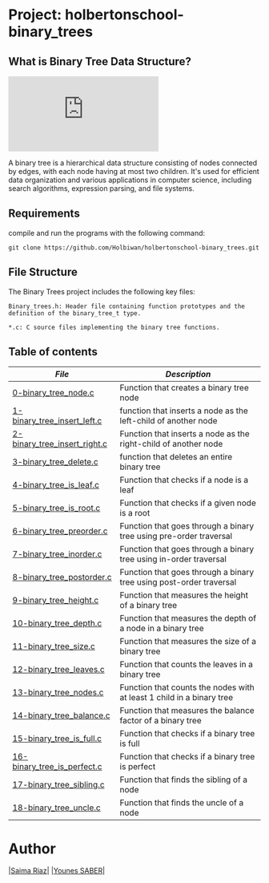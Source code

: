 # Project: holbertonschool-binary_trees

## What is Binary Tree Data Structure?

![Alt text](https://zupimages.net/viewer.php?id=23/37/zi9o.png)

A binary tree is a hierarchical data structure consisting of nodes connected by edges, with each node having at most two children. It's used for efficient data organization and various applications in computer science, including search algorithms, expression parsing, and file systems.

## Requirements
compile and run the programs with the following command:
```
git clone https://github.com/Holbiwan/holbertonschool-binary_trees.git
```
## File Structure
The Binary Trees project includes the following key files:
```
Binary_trees.h: Header file containing function prototypes and the definition of the binary_tree_t type.

*.c: C source files implementing the binary tree functions.
```
## Table of contents

|***File***|***Description***|
|---|---|
|[0-binary_tree_node.c](https://github.com/saima-riaz/holbertonschool-binary_trees/blob/main/0-binary_tree_node.c)|Function that creates a binary tree node|
|[1-binary_tree_insert_left.c](https://github.com/saima-riaz/holbertonschool-binary_trees/blob/main/1-binary_tree_insert_left.c)|function that inserts a node as the left-child of another node|
|[2-binary_tree_insert_right.c](https://github.com/saima-riaz/holbertonschool-binary_trees/blob/main/2-binary_tree_insert_right.c)|Function that inserts a node as the right-child of another node|
|[3-binary_tree_delete.c](https://github.com/saima-riaz/holbertonschool-binary_trees/blob/main/3-binary_tree_delete.c)|function that deletes an entire binary tree|
|[4-binary_tree_is_leaf.c](https://github.com/saima-riaz/holbertonschool-binary_trees/blob/main/4-binary_tree_is_leaf.c)|Function that checks if a node is a leaf|
|[5-binary_tree_is_root.c](https://github.com/saima-riaz/holbertonschool-binary_trees/blob/main/5-binary_tree_is_root.c)|Function that checks if a given node is a root|    
|[6-binary_tree_preorder.c](https://github.com/saima-riaz/holbertonschool-binary_trees/blob/main/6-binary_tree_preorder.c)|Function that goes through a binary tree using pre-order traversal|
|[7-binary_tree_inorder.c](https://github.com/saima-riaz/holbertonschool-binary_trees/blob/main/7-binary_tree_inorder.c)|Function that goes through a binary tree using in-order traversal|
|[8-binary_tree_postorder.c](https://github.com/saima-riaz/holbertonschool-binary_trees/blob/main/8-binary_tree_postorder.c)|Function that goes through a binary tree using post-order traversal|
|[9-binary_tree_height.c](https://github.com/saima-riaz/holbertonschool-binary_trees/blob/main/9-binary_tree_height.c)|Function that measures the height of a binary tree|
|[10-binary_tree_depth.c](https://github.com/saima-riaz/holbertonschool-binary_trees/blob/main/10-binary_tree_depth.c)|Function that measures the depth of a node in a binary tree|
|[11-binary_tree_size.c](https://github.com/saima-riaz/holbertonschool-binary_trees/blob/main/11-binary_tree_size.c)|Function that measures the size of a binary tree|
|[12-binary_tree_leaves.c](https://github.com/saima-riaz/holbertonschool-binary_trees/blob/main/12-binary_tree_leaves.c)|Function that counts the leaves in a binary tree|
|[13-binary_tree_nodes.c](https://github.com/saima-riaz/holbertonschool-binary_trees/blob/main/13-binary_tree_nodes.c)|Function that counts the nodes with at least 1 child in a binary tree|
|[14-binary_tree_balance.c](https://github.com/saima-riaz/holbertonschool-binary_trees/blob/main/14-binary_tree_balance.c)|Function that measures the balance factor of a binary tree|
|[15-binary_tree_is_full.c](https://github.com/saima-riaz/holbertonschool-binary_trees/blob/main/15-binary_tree_is_full.c)|Function that checks if a binary tree is full|
|[16-binary_tree_is_perfect.c](https://github.com/saima-riaz/holbertonschool-binary_trees/blob/main/16-binary_tree_is_perfect.c)|Function that checks if a binary tree is perfect|
|[17-binary_tree_sibling.c](https://github.com/saima-riaz/holbertonschool-binary_trees/blob/main/17-binary_tree_sibling.c)|Function that finds the sibling of a node|
|[18-binary_tree_uncle.c](https://github.com/saima-riaz/holbertonschool-binary_trees/blob/main/18-binary_tree_uncle.c)|Function that finds the uncle of a node|

# Author
|[Saima Riaz](https://github.com/saima-riaz)|
|[Younes SABER](https://github.com/seeyou7)|
